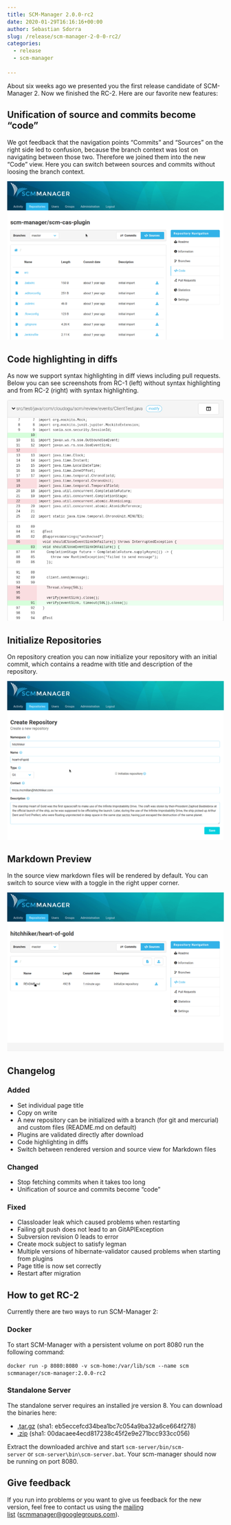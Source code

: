 ```yaml
---
title: SCM-Manager 2.0.0-rc2
date: 2020-01-29T16:16:16+00:00
author: Sebastian Sdorra
slug: /release/scm-manager-2-0-0-rc2/
categories:
  - release
  - scm-manager

---
```

About six weeks ago we presented you the first release candidate of SCM-Manager 2. Now we finished the RC-2. Here are our favorite new features:

## Unification of source and commits become “code”

We got feedback that the navigation points “Commits” and “Sources” on the right side led to confusion, because the branch context was lost on navigating between those two. Therefore we joined them into the new “Code” view. Here you can switch between sources and commits without loosing the branch context.

![](assets/code-structure.gif)

## Code highlighting in diffs

As now we support syntax highlighting in diff views including pull requests. Below you can see screenshots from RC-1 (left) without syntax highlighting and from RC-2 (right) with syntax highlighting.

![](assets/diff-rc1.png)

## Initialize Repositories

On repository creation you can now initialize your repository with an initial commit, which contains a readme with title and description of the repository.

![](assets/initialize-repository-3.gif)  

## Markdown Preview

In the source view markdown files will be rendered by default. You can switch to source view with a toggle in the right upper corner.

![](assets/open-markdown.gif)  

## Changelog

### Added

- Set individual page title
- Copy on write
- A new repository can be initialized with a branch (for git and mercurial) and custom files (README.md on default)
- Plugins are validated directly after download
- Code highlighting in diffs
- Switch between rendered version and source view for Markdown files

### Changed

- Stop fetching commits when it takes too long
- Unification of source and commits become “code”

### Fixed

- Classloader leak which caused problems when restarting
- Failing git push does not lead to an GitAPIException
- Subversion revision 0 leads to error
- Create mock subject to satisfy legman
- Multiple versions of hibernate-validator caused problems when starting from plugins
- Page title is now set correctly
- Restart after migration

## How to get RC-2

Currently there are two ways to run SCM-Manager 2:

### Docker

To start SCM-Manager with a persistent volume on port 8080 run the following command:

`docker run -p 8080:8080 -v scm-home:/var/lib/scm --name scm scmmanager/scm-manager:2.0.0-rc2`

### Standalone Server

The standalone server requires an installed jre version 8. You can download the binaries here:

- [.tar.gz](https://maven.scm-manager.org/nexus/content/repositories/releases/sonia/scm/scm-server/2.0.0-rc2/scm-server-2.0.0-rc2-app.tar.gz) (sha1: eb5eccefcd34bea1bc7c054a9ba32a6ce664f278)
- [.zip](https://maven.scm-manager.org/nexus/content/repositories/releases/sonia/scm/scm-server/2.0.0-rc2/scm-server-2.0.0-rc2-app.zip) (sha1: 00dacaee4ecd817238c45f2e9e271bcc933cc056)

Extract the downloaded archive and start `scm-server/bin/scm-server` or `scm-server\bin\scm-server.bat`. Your scm-manager should now be running on port 8080.

## Give feedback

If you run into problems or you want to give us feedback for the new version, feel free to contact us using the [mailing list](https://groups.google.com/forum/#!forum/scmmanager) ([scmmanager@googlegroups.com](mailto:scmmanager@googlegroups.com)).

